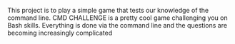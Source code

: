 This project is to play a simple game that tests our knowledge of the command line. CMD CHALLENGE is a pretty cool game challenging you on Bash skills. Everything is done via the command line and the questions are becoming increasingly complicated

